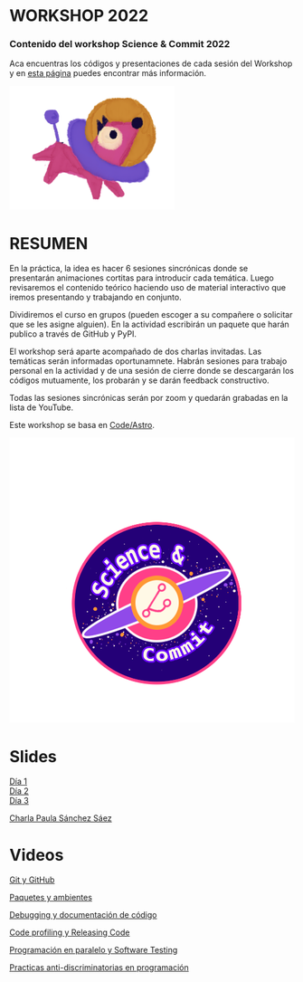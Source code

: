 # WORKSHOP 2022

### Contenido del workshop Science & Commit 2022

Aca encuentras los códigos y presentaciones de cada sesión del Workshop y en [esta página](https://science-and-commit.github.io) puedes encontrar más información.

![luan](https://raw.githubusercontent.com/Science-and-Commit/Science-and-Commit.github.io/master/assets/favicon/Luan_mortal.png)

# RESUMEN

En la práctica, la idea es hacer 6 sesiones sincrónicas donde se presentarán animaciones cortitas para introducir cada temática. Luego revisaremos el contenido teórico haciendo uso de material interactivo que iremos presentando y trabajando en conjunto.

Dividiremos el curso en grupos (pueden escoger a su compañere o solicitar que se les asigne alguien). En la actividad escribirán un paquete que harán publico a través de GitHub y PyPI.

El workshop será aparte acompañado de dos charlas invitadas. Las temáticas serán informadas oportunamnete. Habrán sesiones para trabajo personal en la actividad y de una sesión de cierre donde se descargarán los códigos mutuamente, los probarán y se darán feedback constructivo.

Todas las sesiones sincrónicas serán por zoom y quedarán grabadas en la lista de YouTube.

Este workshop se basa en [Code/Astro](https://github.com/semaphoreP/codeastro).

![Logo](https://github.com/Science-and-Commit/Workshop_2022/blob/main/General_Information/Pictures/logo_redondo.png) 

# Slides 
[Día 1](https://docs.google.com/presentation/d/1IPLx3d9XvkbYrFGhrM_OvDCd3FJNNPW3FGQX2b1vVk8/edit?usp=sharing) \
[Día 2](https://docs.google.com/presentation/d/1sp3A4uPC5RTGtGWWERbAkT87vYes0AlClQW-4c0BbRM/edit?usp=sharing) \
[Día 3](https://docs.google.com/presentation/d/1ORa0qoh-ctIGpBeD8GU7L8bZm6K5kHMXzqA_iWKKXN0/edit?usp=sharing)

[Charla Paula Sánchez Sáez](https://github.com/Science-and-Commit/Workshop_2022/blob/main/General_Information/Charla_PaulaSS.pdf)

# Videos
[Git y GitHub](https://www.youtube.com/watch?v=nbQop3zV8yo&t=74s) 

[Paquetes y ambientes](https://www.youtube.com/watch?v=_IuU9f_UZu0&t=2s) 

[Debugging y documentación de código](https://www.youtube.com/watch?v=Mp8BXW6ammI) 

[Code profiling y Releasing Code](https://www.youtube.com/watch?v=fB7k5NlTZ-Q) 

[Programación en paralelo y Software Testing](https://www.youtube.com/watch?v=AkcztOQUMgg&t=21s)

[Practicas anti-discriminatorias en programación](https://youtu.be/foD8vHEtexE) 
